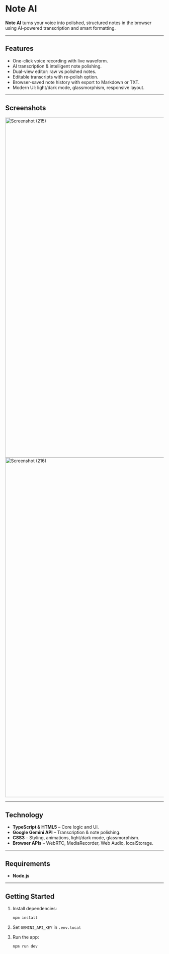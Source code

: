# Note AI 

**Note AI** turns your voice into polished, structured notes in the browser using AI-powered transcription and smart formatting.  

---

## Features

- One-click voice recording with live waveform.  
- AI transcription & intelligent note polishing.  
- Dual-view editor: raw vs polished notes.  
- Editable transcripts with re-polish option.  
- Browser-saved note history with export to Markdown or TXT.  
- Modern UI: light/dark mode, glassmorphism, responsive layout.  

---

## Screenshots

<img width="1920" height="1080" alt="Screenshot (215)" src="https://github.com/user-attachments/assets/17ed7f75-4447-4fd4-914d-0b7095aa923f" />
<img width="1920" height="1080" alt="Screenshot (216)" src="https://github.com/user-attachments/assets/142219fd-fb4e-456b-933e-e5958a252b76" />


---

##  Technology

- **TypeScript & HTML5** – Core logic and UI.   
- **Google Gemini API** – Transcription & note polishing.  
- **CSS3** – Styling, animations, light/dark mode, glassmorphism.  
- **Browser APIs** – WebRTC, MediaRecorder, Web Audio, localStorage.  

---

##  Requirements

- **Node.js**

---

##  Getting Started

1. Install dependencies:  
   ```bash
   npm install

2. Set `GEMINI_API_KEY` in `.env.local`
3. Run the app:

   ```bash
   npm run dev
   ```

